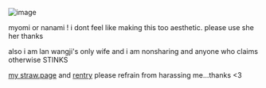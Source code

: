 ![image](https://file.garden/ZrToYjZwF16drImg/Untitled229_20250108020224.png)

​​myomi  or  nanami ! i dont feel like making this too aesthetic. please use she her thanks

also i am lan wangji's only wife and i am nonsharing and anyone who claims otherwise STINKS


   [my straw.page](https://lanwangjilover.straw.page) and [rentry](https://rentry.co/ruinedgirl)  please refrain from harassing me...thanks  <3
